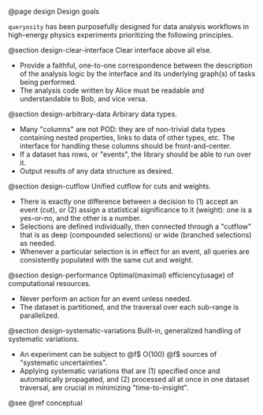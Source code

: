@page design Design goals
<!-- @tableofcontents -->

`queryosity` has been purposefully designed for data analysis workflows in high-energy physics experiments prioritizing the following principles.

@section design-clear-interface Clear interface above all else.

- Provide a faithful, one-to-one correspondence between the description of the analysis logic by the interface and its underlying graph(s) of tasks being performed.
- The analysis code written by Alice must be readable and understandable to Bob, and vice versa.

@section design-arbitrary-data Arbirary data types.

- Many "columns" are not POD: they are of non-trivial data types containing nested properties, links to data of other types, etc. The interface for handling these columns should be front-and-center.
- If a dataset has rows, or "events", the library should be able to run over it.
- Output results of any data structure as desired.

@section design-cutflow Unified cutflow for cuts and weights.

- There is exactly one difference between a decision to (1) accept an event (cut), or (2) assign a statistical significance to it (weight): one is a yes-or-no, and the other is a number.
- Selections are defined individually, then connected through a "cutflow" that is as deep (compounded selections) or wide (branched selections) as needed.
- Whenever a particular selection is in effect for an event, all queries are consistently populated with the same cut and weight.

@section design-performance Optimal(maximal) efficiency(usage) of computational resources.

- Never perform an action for an event unless needed.
- The dataset is partitioned, and the traversal over each sub-range is parallelized.

@section design-systematic-variations Built-in, generalized handling of systematic variations.

- An experiment can be subject to @f$ O(100) @f$ sources of "systematic uncertainties".
- Applying systematic variations that are (1) specified once and automatically propagated, and (2) processed all at once in one dataset traversal, are crucial in minimizing "time-to-insight".

@see @ref conceptual 